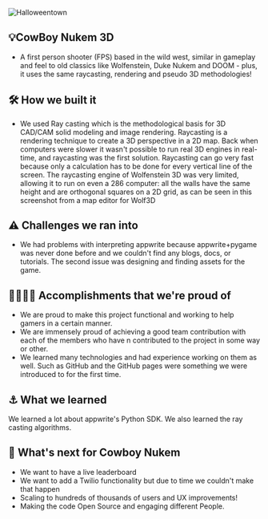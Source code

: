 ![Halloweentown](https://user-images.githubusercontent.com/81790585/196029212-80ae8345-d3ed-4e7a-8b3b-cbfd35cc37a1.gif)

## 💡CowBoy Nukem 3D
- A first person shooter (FPS) based in the wild west, similar in gameplay and feel to old classics like Wolfenstein, Duke Nukem and DOOM - plus, it uses   the same raycasting, rendering and pseudo 3D methodologies!

## 🛠️ How we built it
- We used Ray casting which is the methodological basis for 3D CAD/CAM solid modeling and image rendering. Raycasting is a rendering technique to create a   3D perspective in a 2D map. Back when computers were slower it wasn't possible to run real 3D engines in real-time, and raycasting was the first           solution. Raycasting can go very fast because only a calculation has to be done for every vertical line of the screen. The raycasting engine of           Wolfenstein 3D was very limited, allowing it to run on even a 286 computer: all the walls have the same height and are orthogonal squares on a 2D grid,   as can be seen in this screenshot from a map editor for Wolf3D

## ⚠️ Challenges we ran into
- We had problems with interpreting appwrite because appwrite+pygame was never done before and 
  we couldn't find any blogs, docs, or tutorials. The second issue was designing and finding assets for 
  the game.

## 👩‍💼🧑‍💻 Accomplishments that we're proud of
- We are proud to make this project functional and working to help gamers in a certain manner.
- We are immensely proud of achieving a good team contribution with each of the members who have n 
   contributed to the project in some way or other.
- We learned many technologies and had experience working on them as well. Such as GitHub and the 
  GitHub pages were something we were introduced to for the first time.

## ⚓ What we learned
We learned a lot about appwrite's Python SDK. We also learned the ray casting algorithms.

## 🤝 What's next for Cowboy Nukem
- We want to have a live leaderboard
- We want to add a Twilio functionality but due to time we couldn't make that happen
- Scaling to hundreds of thousands of users and UX improvements!
- Making the code Open Source and engaging different People.


